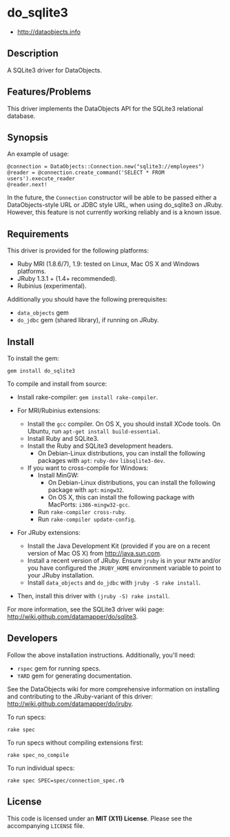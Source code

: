 # do_sqlite3

* <http://dataobjects.info>

## Description

A SQLite3 driver for DataObjects.

## Features/Problems

This driver implements the DataObjects API for the SQLite3 relational database.

## Synopsis

An example of usage:

    @connection = DataObjects::Connection.new("sqlite3://employees")
    @reader = @connection.create_command('SELECT * FROM users').execute_reader
    @reader.next!

In the future, the `Connection` constructor will be able to be passed either a
DataObjects-style URL or JDBC style URL, when using do\_sqlite3 on JRuby.
However, this feature is not currently working reliably and is a known issue.

## Requirements

This driver is provided for the following platforms:
 * Ruby MRI (1.8.6/7), 1.9: tested on Linux, Mac OS X and Windows platforms.
 * JRuby 1.3.1 + (1.4+ recommended).
 * Rubinius (experimental).

Additionally you should have the following prerequisites:
 * `data_objects` gem
 * `do_jdbc` gem (shared library), if running on JRuby.

## Install

To install the gem:

    gem install do_sqlite3

To compile and install from source:

 * Install rake-compiler: `gem install rake-compiler`.

 * For MRI/Rubinius extensions:
   * Install the `gcc` compiler. On OS X, you should install XCode tools. On
     Ubuntu, run `apt-get install build-essential`.
   * Install Ruby and SQLite3.
   * Install the Ruby and SQLite3 development headers.
     * On Debian-Linux distributions, you can install the following packages
       with `apt`: `ruby-dev` `libsqlite3-dev`.
   * If you want to cross-compile for Windows:
     * Install MinGW:
       * On Debian-Linux distributions, you can install the following package
         with `apt`: `mingw32`.
       * On OS X, this can install the following package with MacPorts: `i386-mingw32-gcc`.
     * Run `rake-compiler cross-ruby`.
     * Run `rake-compiler update-config`.

 * For JRuby extensions:
   * Install the Java Development Kit (provided if you are
     on a recent version of Mac OS X) from <http://java.sun.com>.
   * Install a recent version of JRuby. Ensure `jruby` is in your `PATH` and/or
     you have configured the `JRUBY_HOME` environment variable to point to your
     JRuby installation.
   * Install `data_objects` and `do_jdbc` with `jruby -S rake install`.

 * Then, install this driver with `(jruby -S) rake install`.

For more information, see the SQLite3 driver wiki page:
<http://wiki.github.com/datamapper/do/sqlite3>.

## Developers

Follow the above installation instructions. Additionally, you'll need:
  * `rspec` gem for running specs.
  * `YARD` gem for generating documentation.

See the DataObjects wiki for more comprehensive information on installing and
contributing to the JRuby-variant of this driver:
<http://wiki.github.com/datamapper/do/jruby>.

To run specs:

    rake spec

To run specs without compiling extensions first:

    rake spec_no_compile

To run individual specs:

    rake spec SPEC=spec/connection_spec.rb

## License

This code is licensed under an **MIT (X11) License**. Please see the
accompanying `LICENSE` file.
